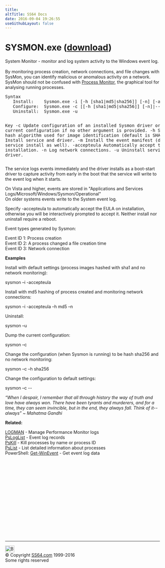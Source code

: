 ```yaml
---
title:
altTitle: SS64 Docs
date: 2016-09-04 19:26:55
useGithubLayout: false
---
```

<!-- #BeginLibraryItem "/Library/head_nt.lbi" --><!-- #EndLibraryItem --><h1>SYSMON.exe (<a href="http://technet.microsoft.com/en-us/sysinternals/dn798348">download</a>)</h1> 
<p>System Monitor - monitor and log system activity to the Windows event log.<br>
<br>
By monitoring process creation, network connections, and file changes with SysMon, you can identify malicious or anomalous activity on a network. SysMon should not be confused with <a href="http://technet.microsoft.com/en-gb/sysinternals/bb896645.aspx">Process Monitor</a>, the graphical tool for analysing running processes.</p>
<pre>Syntax
   Install:    Sysmon.exe -i [-h [sha1|md5|sha256]] [-n] [-accepteula]
   Configure:  Sysmon.exe -c [[-h [sha1|md5|sha256]] [-n]|--]
   Uninstall:  Sysmon.exe -u

Key
   -c  Update configuration of an installed Sysmon driver or dump the current
       configuration if no other argument is provided.
   -h  Specify the hash algorithm used for image identification (default is SHA1).
   -i  Install service and driver.
   -m  Install the event manifest (done on service install as well).
   -accepteula  Automatically accept the EULA on installation.
   -n  Log network connections.
   -u  Uninstall service and driver.</pre>
<p> The service logs events immediately and the driver installs as a boot-start driver to capture activity from early in the boot that the service will write to the event log when it starts. </p>
<p>On Vista and higher, events are stored in  "Applications and Services Logs/Microsoft/Windows/Sysmon/Operational" <br>
On older systems events write to the System event log. </p>
<p>Specify -accepteula to automatically accept the EULA on installation, otherwise you will be interactively prompted to accept it. Neither install nor uninstall require a reboot.</p>
<p> Event types generated by Sysmon:</p>
<p>Event ID 1: Process creation<br>
Event ID 2: A process changed a file creation time<br>
Event ID 3: Network connection</p>
<p><b>Examples</b></p>
<p>Install with default settings (process images hashed with sha1 and no network monitoring):</p>
<p class="code"> sysmon –i -accepteula</p>
<p>Install with md5 hashing of process created and monitoring network connections:</p>
<p class="code">sysmon –i -accepteula –h md5 –n </p>
<p>Uninstall:</p>
<p class="code">sysmon –u </p>
<p>Dump the current configuration:</p>
<p class="code"> sysmon –c </p>
<p>Change the configuration (when Sysmon is running) to be hash sha256 and no network monitoring:</p>
<p class="code">sysmon –c –h sha256 </p>
<p>Change the configuration to default settings:</p>
<p class="code">sysmon –c --</p>
<p class="quote"><i>“When I despair, I remember that all through history the way of truth and love have always won. There have been tyrants and murderers, and for a time, they can seem invincible, but in the end, they always fall. Think of it--always” ~ Mahatma Gandhi</i> </p>
<p><b>Related:</b></p>
<p><a href="logman.html">LOGMAN</a> - Manage Performance Monitor logs<br>
<a href="psloglist.html">PsLogList</a> - Event log records<br>
<a href="pskill.html">PsKill</a> - Kill processes by name or process ID <br>
<a href="pslist.html">PsList</a> - List detailed information about processes<br>
PowerShell: <a href="../ps/get-winevent.html">Get-WinEvent</a> - Get event log data </p><!-- #BeginLibraryItem "/Library/foot_nt.lbi" --><p>
<!-- windows300 -->
<ins class="adsbygoogle" style="display:inline-block;width:300px;height:250px" data-ad-client="ca-pub-6140977852749469" data-ad-slot="7649547908"></ins>
<script>
(adsbygoogle = window.adsbygoogle || []).push({});
</script></p>
<hr>
<div id="bl" class="footer"><a href="sysmon.html#"><img src="../images/top.png" width="30" height="22" alt="Back to the Top"></a></div>
<div id="br" class="footer, tagline">© Copyright <a href="http://ss64.com/">SS64.com</a> 1999-2016<br>
Some rights reserved</div><!-- #EndLibraryItem -->
